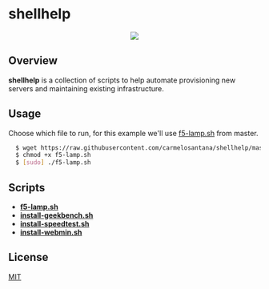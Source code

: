 # shellhelp

<p align="center">
<img src="https://github-shellhelp.s3.amazonaws.com/f5-lamp-640.gif" />
</p>

## Overview

**shellhelp** is a collection of scripts to help automate provisioning new servers and maintaining existing infrastructure.

## Usage
Choose which file to run, for this example we'll use [f5-lamp.sh](https://raw.githubusercontent.com/carmelosantana/shellhelp/master/f5-lamp.sh) from master.

``` bash
  $ wget https://raw.githubusercontent.com/carmelosantana/shellhelp/master/f5-lamp.sh
  $ chmod +x f5-lamp.sh
  $ [sudo] ./f5-lamp.sh
```

## Scripts
* [**f5-lamp.sh**](https://raw.githubusercontent.com/carmelosantana/shellhelp/master/f5-lamp.sh)
* [**install-geekbench.sh**](https://raw.githubusercontent.com/carmelosantana/shellhelp/master/install-geekbench.sh)
* [**install-speedtest.sh**](https://raw.githubusercontent.com/carmelosantana/shellhelp/master/install-speedtest.sh)
* [**install-webmin.sh**](https://raw.githubusercontent.com/carmelosantana/shellhelp/master/install-webmin.sh)

## License
[MIT](http://opensource.org/licenses/MIT)